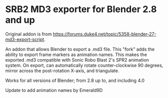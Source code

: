 # SRB2 MD3 exporter for Blender 2.8 and up
Original addon is from https://forums.duke4.net/topic/5358-blender-27-md3-export-script.

An addon that allows Blender to export a .md3 file. This "fork" adds the ability to export frame markers as animation names. This makes the exported .md3 compatible with Sonic Robo Blast 2's SPR2 animation system.
On export, can automatically rotate counter-clockwise 90 degrees, mirror across the post-rotation X-axis, and triangulate.

Works for all versions of Blender; from 2.8 up to, and including 4.0

Update to add animation names by Emerald9D


